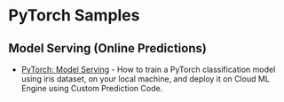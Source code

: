 # PyTorch Samples

## Model Serving (Online Predictions)
* [PyTorch: Model Serving](notebooks/Serving%20PyTorch%20Models%20with%20CMLE%20%20Custom%20Prediction%20Code.ipynb) - How to train a PyTorch classification model using iris dataset, on your local machine, and deploy it on Cloud ML Engine using Custom Prediction Code.
